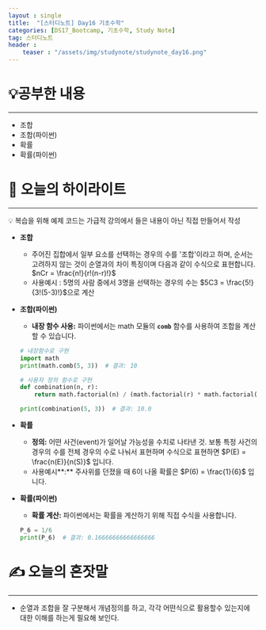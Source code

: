 ```yaml
---
layout : single
title:  "[스터디노트] Day16 기초수학"
categories: [DS17_Bootcamp, 기초수학, Study Note]
tag: 스터디노트
header :
    teaser : "/assets/img/studynote/studynote_day16.png"
---
```



# 💡공부한 내용

---

- 조합
- 조합(파이썬)
- 확률
- 확률(파이썬)

# 📝 오늘의 하이라이트

---

<aside>
💡 복습을 위해 예제 코드는 가급적 강의에서 들은 내용이 아닌 직접 만들어서 작성

</aside>

- **조합**
    - 주어진 집합에서 일부 요소를 선택하는 경우의 수를 '조합'이라고 하며, 순서는 고려하지 않는 것이 순열과의 차이 특징이며 다음과 같이 수식으로 표현합니다.  $nCr = \frac{n!}{r!(n-r)!}$
    - 사용예시 : 5명의 사람 중에서 3명을 선택하는 경우의 수는 $5C3 = \frac{5!}{3!(5-3)!}$으로 계산
- **조합(파이썬)**
    - **내장 함수 사용:** 파이썬에서는 math 모듈의 **`comb`** 함수를 사용하여 조합을 계산할 수 있습니다.
    
    ```python
    # 내장함수로 구현
    import math
    print(math.comb(5, 3))  # 결과: 10
    
    # 사용자 정의 함수로 구현
    def combination(n, r):
        return math.factorial(n) / (math.factorial(r) * math.factorial(n - r))
    
    print(combination(5, 3))  # 결과: 10.0
    ```
    
- **확률**
    - **정의:** 어떤 사건(event)가 일어날 가능성을 수치로 나타낸 것. 보통 특정 사건의 경우의 수를 전체 경우의 수로 나눠서 표현하며 수식으로 표현하면 $P(E) = \frac{n(E)}{n(S)}$ 입니다.
    - 사용예시**:** 주사위를 던졌을 때 6이 나올 확률은 $P(6) = \frac{1}{6}$ 입니다.
- **확률(파이썬)**
    - **확률 계산:** 파이썬에서는 확률을 계산하기 위해 직접 수식을 사용합니다.
    
    ```python
    P_6 = 1/6
    print(P_6)  # 결과: 0.16666666666666666
    ```
    

# ✍️ 오늘의 혼잣말

---

- 순열과 조합을 잘 구분해서 개념정의를 하고, 각각 어떤식으로 활용할수 있는지에 대한 이해를 하는게 필요해 보인다.